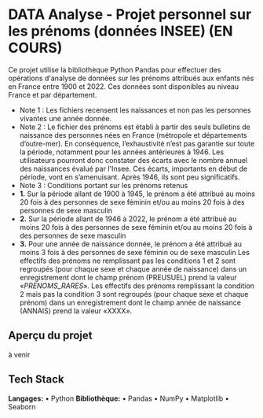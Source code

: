 # DATA Analyse - Projet personnel sur les prénoms (données INSEE) (EN COURS)

Ce projet utilise la bibliothèque Python Pandas pour effectuer des opérations d'analyse de données sur les prénoms attribués aux enfants nés en France entre 1900 et 2022. 
Ces données sont disponibles au niveau France et par département.
- Note 1 : Les fichiers recensent les naissances et non pas les personnes vivantes une année donnée.
- Note 2 : Le fichier des prénoms est établi à partir des seuls bulletins de naissance des personnes nées en France (métropole et départements d’outre-mer). En conséquence, l’exhaustivité n’est pas garantie sur toute la période, notamment pour les années antérieures à 1946. Les utilisateurs pourront donc constater des écarts avec le nombre annuel des naissances évalué par l'Insee. Ces écarts, importants en début de période, vont en s’amenuisant. Après 1946, ils sont peu significatifs.
- Note 3 : Conditions portant sur les prénoms retenus
- **1.** Sur la période allant de 1900 à 1945, le prénom a été attribué au moins 20 fois à des personnes de sexe féminin et/ou au moins 20 fois à des personnes de sexe masculin
- **2.** Sur la période allant de 1946 à 2022, le prénom a été attribué au moins 20 fois à des personnes de sexe féminin et/ou au moins 20 fois à des personnes de sexe masculin
- **3.** Pour une année de naissance donnée, le prénom a été attribué au moins 3 fois à des personnes de sexe féminin ou de sexe masculin
Les effectifs des prénoms ne remplissant pas les conditions 1 et 2 sont regroupés (pour chaque sexe et chaque année de naissance) dans un enregistrement dont le champ prénom (PREUSUEL) prend la valeur «_PRENOMS_RARES_». Les effectifs des prénoms remplissant la condition 2 mais pas la condition 3 sont regroupés (pour chaque sexe et chaque prénom) dans un enregistrement dont le champ année de naissance (ANNAIS) prend la valeur «XXXX».

## Aperçu du projet

à venir

## Tech Stack

**Langages:** 
•	Python
**Bibliothèque:** 
•	Pandas
•	NumPy
•	Matplotlib
•	Seaborn





